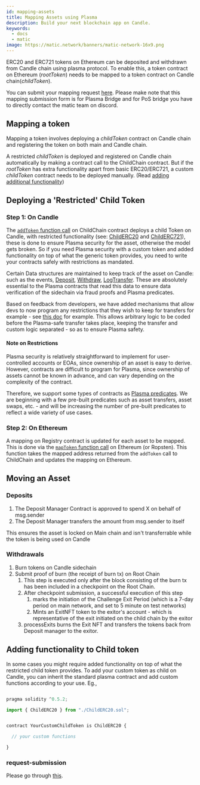 ```yaml
---
id: mapping-assets
title: Mapping Assets using Plasma
description: Build your next blockchain app on Candle.
keywords:
  - docs
  - matic
image: https://matic.network/banners/matic-network-16x9.png
---
```


ERC20 and ERC721 tokens on Ethereum can be deposited and withdrawn from Candle chain using plasma protocol. To enable this, a token contract on Ethereum (_rootToken_) needs to be mapped to a token contract on Candle chain(_childToken_).

You can submit your mapping request [here](/docs/develop/ethereum-candle/submit-mapping-request). Please make note that this mapping submission form is for Plasma Bridge and for PoS bridge you have to directly contact the matic team on discord.

## Mapping a token

Mapping a token involves deploying a _childToken_ contract on Candle chain and registering the token on both main and Candle chain.

A restricted _childToken_ is deployed and registered on Candle chain automatically by making a contract call to the ChildChain contract. But if the _rootToken_ has extra functionality apart from basic ERC20/ERC721, a custom _childToken_ contract needs to be deployed manually. (Read [adding additional functionality](/docs/develop/ethereum-candle/plasma/mapping-assets#adding-functionality-to-child-token))

## Deploying a 'Restricted' Child Token

### Step 1: On Candle

The [`addToken` function call](https://github.com/maticnetwork/contracts/blob/fd4ed8343a8abb2dda5fe5a6a75a747cfd7a2807/contracts/child/ChildChain.sol#L55) on ChildChain contract deploys a child Token on Candle, with restricted functionality (see: [ChildERC20](https://github.com/maticnetwork/contracts/blob/master/contracts/child/ChildERC20.sol) and [ChildERC721](https://github.com/maticnetwork/contracts/blob/master/contracts/child/ChildERC721.sol)), these is done to ensure Plasma security for the asset, otherwise the model gets broken. So if you need Plasma security with a custom token and added functionality on top of what the generic token provides, you need to write your contracts safely with restrictions as mandated.

Certain Data structures are maintained to keep track of the asset on Candle: such as the events, [Deposit](https://github.com/maticnetwork/contracts/blob/fd4ed8343a8abb2dda5fe5a6a75a747cfd7a2807/contracts/child/BaseERC20.sol#L6), [Withdraw](https://github.com/maticnetwork/contracts/blob/fd4ed8343a8abb2dda5fe5a6a75a747cfd7a2807/contracts/child/BaseERC20.sol#L14), [LogTransfer](https://github.com/maticnetwork/contracts/blob/fd4ed8343a8abb2dda5fe5a6a75a747cfd7a2807/contracts/child/BaseERC20.sol#L22). These are absolutely essential to the Plasma contracts that read this data to ensure data verification of the sidechain via fraud proofs and Plasma predicates.

Based on feedback from developers, we have added mechanisms that allow devs to now program any restrictions that they wish to keep for transfers for example - see [this doc](/docs/develop/advanced/custom-restrictions) for example. This allows arbitrary logic to be coded before the Plasma-safe transfer takes place, keeping the transfer and custom logic separated - so as to ensure Plasma safety.

#### Note on Restrictions

Plasma security is relatively straightforward to implement for user-controlled accounts or EOAs, since ownership of an asset is easy to derive. However, contracts are difficult to program for Plasma, since ownership of assets cannot be known in advance, and can vary depending on the complexity of the contract.

Therefore, we support some types of contracts as [Plasma predicates](https://github.com/maticnetwork/contracts/tree/master/contracts/root/predicates). We are beginning with a few pre-built predicates such as asset transfers, asset swaps, etc. - and will be increasing the number of pre-built predicates to reflect a wide variety of use cases.

### Step 2: On Ethereum

A mapping on Registry contract is updated for each asset to be mapped. This is done via the [`mapToken` function call](https://github.com/maticnetwork/contracts/blob/fd4ed8343a8abb2dda5fe5a6a75a747cfd7a2807/contracts/common/Registry.sol#L64) on Ethereum (or Ropsten). This function takes the mapped address returned from the `addToken` call to ChildChain and updates the mapping on Ethereum.

## Moving an Asset

### Deposits

1. The Deposit Manager Contract is approved to spend X on behalf of msg.sender
2. The Deposit Manager transfers the amount from msg.sender to itself

This ensures the asset is locked on Main chain and isn't transferrable while the token is being used on Candle

### Withdrawals

1. Burn tokens on Candle sidechain
2. Submit proof of burn (the receipt of burn tx) on Root Chain
   1. This step is executed only after the block consisting of the burn tx has been included in a checkpoint on the Root Chain.
   2. After checkpoint submission, a successful execution of this step
      1. marks the initiation of the Challenge Exit Period (which is a 7-day period on main network, and set to 5 minute on test networks)
      2. Mints an ExitNFT token to the exitor's account - which is representative of the exit initiated on the child chain by the exitor
   3. processExits burns the Exit NFT and transfers the tokens back from Deposit manager to the exitor.

## Adding functionality to Child token

In some cases you might require added functionality on top of what the restricted child token provides. To add your custom token as child on Candle, you can inherit the standard plasma contract and add custom functions according to your use. Eg.,

```javascript

pragma solidity ^0.5.2;

import { ChildERC20 } from "./ChildERC20.sol";


contract YourCustomChildToken is ChildERC20 {

  // your custom functions

}
```

### request-submission

Please go through [this](/docs/develop/ethereum-candle/submit-mapping-request).
